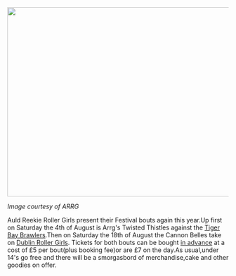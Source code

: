 <html><body><a href="http://www.scottishrollerderbyblog.com/2012/07/fringe-website-pic.jpg"><img src="http://www.scottishrollerderbyblog.com/2012/07/fringe-website-pic.jpg" alt="" title="Fringe website pic" width="608" height="430" class="aligncenter size-full wp-image-1553"></a>

<em>Image courtesy of ARRG</em>

Auld Reekie Roller Girls present their Festival bouts again this year.Up first on Saturday the 4th of August is Arrg's Twisted Thistles against the <a href="http://tigerbaybrawlers.com/">Tiger Bay Brawlers</a>.Then on Saturday the 18th of August the Cannon Belles take on <a href="http://www.dublinrollergirls.com/">Dublin Roller Girls</a>.
Tickets for both bouts can be bought <a href="http://www.edfringe.com/whats-on/events/auld-reekie-roller-girls-present-live-roller-derby">in advance</a> at a cost of £5 per bout(plus booking fee)or are £7 on the day.As usual,under 14's go free and there will be a smorgasbord of merchandise,cake and other goodies on offer.</body></html>
